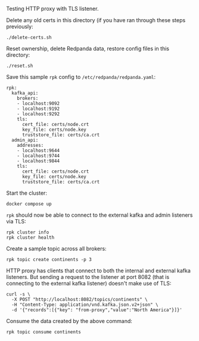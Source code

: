 Testing HTTP proxy with TLS listener.

Delete any old certs in this directory (if you have ran through these steps previously:

```
./delete-certs.sh
```

Reset ownership, delete Redpanda data, restore config files in this directory:

```
./reset.sh
```

Save this sample `rpk` config to `/etc/redpanda/redpanda.yaml`:

```
rpk:
  kafka_api:
    brokers:
    - localhost:9092
    - localhost:9192
    - localhost:9292
    tls:
      cert_file: certs/node.crt
      key_file: certs/node.key
      truststore_file: certs/ca.crt
  admin_api:
    addresses:
    - localhost:9644
    - localhost:9744
    - localhost:9844
    tls:
      cert_file: certs/node.crt
      key_file: certs/node.key
      truststore_file: certs/ca.crt

```

Start the cluster:

```
docker compose up
```

`rpk` should now be able to connect to the external kafka and admin listeners via TLS:

```
rpk cluster info
rpk cluster health
```

Create a sample topic across all brokers:

```
rpk topic create continents -p 3
```

HTTP proxy has clients that connect to both the internal and external kafka listeners. But sending a request to the listener at port 8082 (that is connecting to the external kafka listener) doesn't make use of TLS:

```
curl -s \
  -X POST "http://localhost:8082/topics/continents" \
  -H "Content-Type: application/vnd.kafka.json.v2+json" \
  -d '{"records":[{"key": "from-proxy","value":"North America"}]}'
```

Consume the data created by the above command:

```
rpk topic consume continents
```

